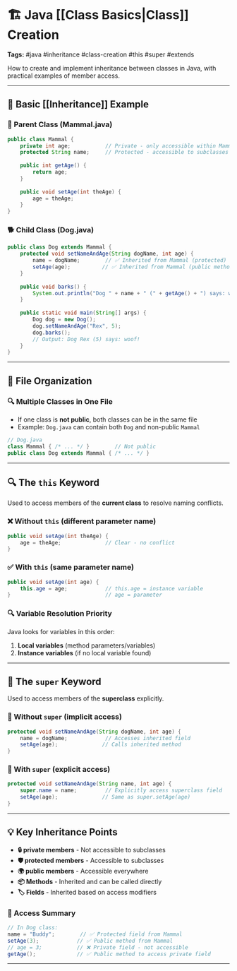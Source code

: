 # 🏗️ Java [[Class Basics|Class]] Creation 

**Tags:** #java #inheritance #class-creation #this #super #extends

How to create and implement inheritance between classes in Java, with practical examples of member access.

---

## 🎯 Basic [[Inheritance]] Example

### 📁 Parent Class (Mammal.java)

```java
public class Mammal {
    private int age;           // Private - only accessible within Mammal
    protected String name;     // Protected - accessible to subclasses
    
    public int getAge() { 
        return age; 
    }
    
    public void setAge(int theAge) { 
        age = theAge; 
    }
}
```

### 🐕 Child Class (Dog.java)

```java
public class Dog extends Mammal {
    protected void setNameAndAge(String dogName, int age) {
        name = dogName;        // ✅ Inherited from Mammal (protected)
        setAge(age);          // ✅ Inherited from Mammal (public method)
    }
    
    public void barks() {
        System.out.println("Dog " + name + " (" + getAge() + ") says: woof!");
    }
    
    public static void main(String[] args) {
        Dog dog = new Dog();
        dog.setNameAndAge("Rex", 5);
        dog.barks();
        // Output: Dog Rex (5) says: woof!
    }
}
```

---

## 📂 File Organization

### 🔍 Multiple Classes in One File

- If one class is **not public**, both classes can be in the same file
- Example: `Dog.java` can contain both `Dog` and non-public `Mammal`

```java
// Dog.java
class Mammal { /* ... */ }        // Not public
public class Dog extends Mammal { /* ... */ }
```

---

## 🔍 The `this` Keyword

Used to access members of the **current class** to resolve naming conflicts.

### ❌ Without `this` (different parameter name)

```java
public void setAge(int theAge) {
    age = theAge;              // Clear - no conflict
}
```

### ✅ With `this` (same parameter name)

```java
public void setAge(int age) {
    this.age = age;            // this.age = instance variable
}                              // age = parameter
```

### 🔍 Variable Resolution Priority

Java looks for variables in this order:

1. **Local variables** (method parameters/variables)
2. **Instance variables** (if no local variable found)

---

## 🔼 The `super` Keyword

Used to access members of the **superclass** explicitly.

### 🎯 Without `super` (implicit access)

```java
protected void setNameAndAge(String dogName, int age) {
    name = dogName;            // Accesses inherited field
    setAge(age);              // Calls inherited method
}
```

### 🎯 With `super` (explicit access)

```java
protected void setNameAndAge(String name, int age) {
    super.name = name;         // Explicitly access superclass field
    setAge(age);              // Same as super.setAge(age)
}
```

---

## 💡 Key Inheritance Points

- **🔒 private members** - Not accessible to subclasses
- **🛡️ protected members** - Accessible to subclasses
- **🌍 public members** - Accessible everywhere
- **📦 Methods** - Inherited and can be called directly
- **🏷️ Fields** - Inherited based on access modifiers

### 🎯 Access Summary

```java
// In Dog class:
name = "Buddy";        // ✅ Protected field from Mammal
setAge(3);            // ✅ Public method from Mammal  
// age = 3;           // ❌ Private field - not accessible
getAge();             // ✅ Public method to access private field
```

---